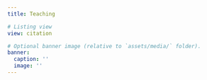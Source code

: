 ```yaml
---
title: Teaching

# Listing view
view: citation

# Optional banner image (relative to `assets/media/` folder).
banner:
  caption: ''
  image: ''
---
```

